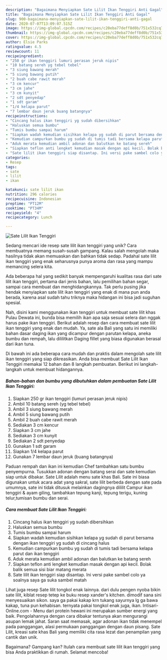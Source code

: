 ```yaml
---
description: "Bagaimana Menyiapkan Sate Lilit Ikan Tenggiri Anti Gagal"
title: "Bagaimana Menyiapkan Sate Lilit Ikan Tenggiri Anti Gagal"
slug: 900-bagaimana-menyiapkan-sate-lilit-ikan-tenggiri-anti-gagal
date: 2020-07-07T13:09:07.515Z
image: https://img-global.cpcdn.com/recipes/c20eba77deff8d0b/751x532cq70/sate-lilit-ikan-tenggiri-foto-resep-utama.jpg
thumbnail: https://img-global.cpcdn.com/recipes/c20eba77deff8d0b/751x532cq70/sate-lilit-ikan-tenggiri-foto-resep-utama.jpg
cover: https://img-global.cpcdn.com/recipes/c20eba77deff8d0b/751x532cq70/sate-lilit-ikan-tenggiri-foto-resep-utama.jpg
author: Elsie Parks
ratingvalue: 4.5
reviewcount: 11
recipeingredient:
- "250 gr ikan tenggiri lumuri perasan jeruk nipis"
- "10 batang sereh yg tebel tebel"
- "3 siung bawang merah"
- "5 siung bawang putih"
- "2 buah cabe rawit merah"
- "3 cm kencur"
- "3 cm jahe"
- "3 cm kunyit"
- "2 sdt penyedap"
- "1 sdt garam"
- "1/4 kelapa parut"
- "7 lembar daun jeruk buang batangnya"
recipeinstructions:
- "Cincang halus ikan tenggiri yg sudah dibersihkan"
- "Haluskan semua bumbu"
- "Tumis bumbu sampai harum"
- "Siapkan wadah kemudian sisihkan kelapa yg sudah di parut bersama dengan ikan tenggiri yg sudah di cincang halus"
- "Kemudian campurkan bumbu yg sudah di tumis tadi bersama kelapa parut dan ikan tenggiri"
- "Aduk merata kemudian ambil adonan dan balutkan ke batang sereh"
- "Siapkan teflon anti lengket kemudian masak dengan api kecil. Bolak balik semua sisi biar matang merata"
- "Sate lilit ikan tenggiri siap disantap. Ini versi pake sambel colo ya soalnya saya ga suka sambel matah"
categories:
- Resep
tags:
- sate
- lilit
- ikan

katakunci: sate lilit ikan 
nutrition: 296 calories
recipecuisine: Indonesian
preptime: "PT12M"
cooktime: "PT34M"
recipeyield: "4"
recipecategory: Lunch

---
```



![Sate Lilit Ikan Tenggiri](https://img-global.cpcdn.com/recipes/c20eba77deff8d0b/751x532cq70/sate-lilit-ikan-tenggiri-foto-resep-utama.jpg)

Sedang mencari ide resep sate lilit ikan tenggiri yang unik? Cara membuatnya memang susah-susah gampang. Kalau salah mengolah maka hasilnya tidak akan memuaskan dan bahkan tidak sedap. Padahal sate lilit ikan tenggiri yang enak seharusnya punya aroma dan rasa yang mampu memancing selera kita.

Ada beberapa hal yang sedikit banyak mempengaruhi kualitas rasa dari sate lilit ikan tenggiri, pertama dari jenis bahan, lalu pemilihan bahan segar, sampai cara membuat dan menghidangkannya. Tak perlu pusing jika hendak menyiapkan sate lilit ikan tenggiri yang enak di mana pun anda berada, karena asal sudah tahu triknya maka hidangan ini bisa jadi suguhan spesial.

Nah, disini kami menggunakan ikan tenggiri untuk membuat sate lilit khas Pulau Dewata ini, bunda bisa memilih ikan apa saja sesuai selera dan nggak harus pake ikan tenggiri. Berikut adalah resep dan cara membuat sate lilit ikan tenggiri yang enak dan mudah. Ya, sate ala Bali yang satu ini memiliki bahan dasar daging ikan yang dicampur dengan parutan kelapa, aneka bumbu dan rempah, lalu dililitkan Daging fillet yang biasa digunakan berasal dari ikan tuna.


Di bawah ini ada beberapa cara mudah dan praktis dalam mengolah sate lilit ikan tenggiri yang siap dikreasikan. Anda bisa membuat Sate Lilit Ikan Tenggiri memakai 12 bahan dan 8 langkah pembuatan. Berikut ini langkah-langkah untuk membuat hidangannya.

<!--inarticleads1-->

##### Bahan-bahan dan bumbu yang dibutuhkan dalam pembuatan Sate Lilit Ikan Tenggiri:

1. Siapkan 250 gr ikan tenggiri (lumuri perasan jeruk nipis)
1. Ambil 10 batang sereh (yg tebel tebel)
1. Ambil 3 siung bawang merah
1. Ambil 5 siung bawang putih
1. Ambil 2 buah cabe rawit merah
1. Sediakan 3 cm kencur
1. Siapkan 3 cm jahe
1. Sediakan 3 cm kunyit
1. Sediakan 2 sdt penyedap
1. Gunakan 1 sdt garam
1. Siapkan 1/4 kelapa parut
1. Gunakan 7 lembar daun jeruk (buang batangnya)


Paduan rempah dan ikan ini kemudian Chef tambahkan satu bumbu penyempurna. Tusukkan adonan dengan batang serai dan sate kemudian siap untuk dibakar. Sate Lilit adalah menu sate khas Bali. Sate ini biasa digunakan untuk acara adat yang sakral, sate lilit berbeda dengan sate pada umumnya, sate ini tidak ditusuk melainkan dagingnya dililit Campur ikan tenggiri &amp; ayam giling, tambahkan tepung kanji, tepung terigu, kuning telur,tumisan bumbu dan serai. 

<!--inarticleads2-->

##### Cara membuat Sate Lilit Ikan Tenggiri:

1. Cincang halus ikan tenggiri yg sudah dibersihkan
1. Haluskan semua bumbu
1. Tumis bumbu sampai harum
1. Siapkan wadah kemudian sisihkan kelapa yg sudah di parut bersama dengan ikan tenggiri yg sudah di cincang halus
1. Kemudian campurkan bumbu yg sudah di tumis tadi bersama kelapa parut dan ikan tenggiri
1. Aduk merata kemudian ambil adonan dan balutkan ke batang sereh
1. Siapkan teflon anti lengket kemudian masak dengan api kecil. Bolak balik semua sisi biar matang merata
1. Sate lilit ikan tenggiri siap disantap. Ini versi pake sambel colo ya soalnya saya ga suka sambel matah


Lihat juga resep Sate lilit tongkol enak lainnya. dari dulu pengen nyoba bikin sate lilit, kiblat resep tetep ke buku resep xander&#39;s kitchen. dimodif sana sini menyesuaikan sikon. saya ga pakai kakap krn tukang sayurnya lg ga bawa kakap, tuna pun kehabisan. ternyata pakai tongkol enak juga, ikan. Intisari-Online.com - Menu dari protein hewani ini merupakan sumber energi yang baik. Pengolahannya dengan cara dibakar tentunya akan mengurangi asupan lemak jahat. Saran saat memasak, agar adonan ikan tidak menempel pada panggangan, alasi permukaan panggangan dengan daun pisang. Sate Lilit, kreasi sate khas Bali yang memiliki cita rasa lezat dan penampilan yang cantik dan unik. 

Bagaimana? Gampang kan? Itulah cara membuat sate lilit ikan tenggiri yang bisa Anda praktikkan di rumah. Selamat mencoba!
